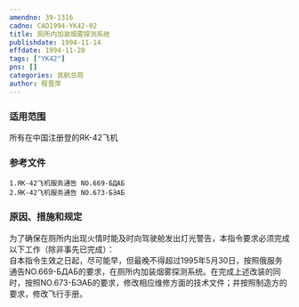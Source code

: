 ```yaml
---
amendno: 39-1316  
cadno: CAD1994-YK42-02  
title: 厕所内加装烟雾探测系统  
publishdate: 1994-11-14  
effdate: 1994-11-20  
tags: ["YK42"]  
pns: []  
categories: 民航总局  
author: 程晋萍  
---
```

  
### 适用范围  
所有在中国注册登的ЯК-42飞机  
  
<!--more-->  
### 参考文件  
    1.ЯК-42飞机服务通告 NO.669-БДАБ  
    2.ЯК-42飞机服务通告 NO.673-БЭАБ  
  
### 原因、措施和规定  
为了确保在厕所内出现火情时能及时向驾驶舱发出灯光警告，本指令要求必须完成以下工作（除非事先已完成）：  
    自本指令生效之日起，尽可能早，但最晚不得超过1995年5月30日，按照俄服务通告NO.669-БДАБ的要求，在厕所内加装烟雾探测系统。在完成上述改装的同时，按照NO.673-БЭАБ的要求，修改相应维修方面的技术文件；并按照制造方的要求，修改飞行手册。  
